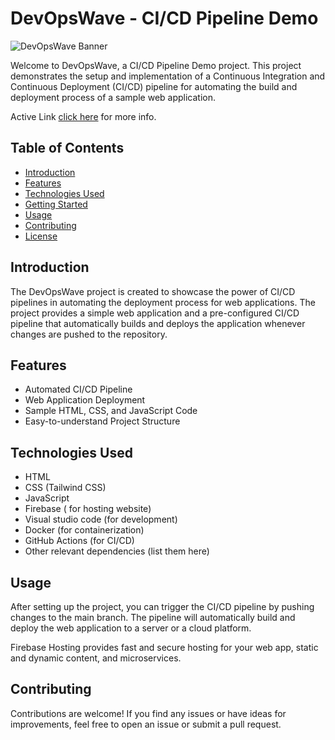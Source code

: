 # DevOpsWave - CI/CD Pipeline Demo

![DevOpsWave Banner](https://img.freepik.com/free-vector/gradient-devops-illustration_23-2149370941.jpg?w=900&t=st=1714997770~exp=1714998370~hmac=5a8b050aec0352f9eda5e8226ecd77236b97fa50a676130a03a1580133f42d74)

Welcome to DevOpsWave, a CI/CD Pipeline Demo project. This project demonstrates the setup and implementation of a Continuous Integration and Continuous Deployment (CI/CD) pipeline for automating the build and deployment process of a sample web application.

Active Link [click here](https://devopswave-fa2d3.web.app/) for more info.

## Table of Contents

- [Introduction](#introduction)
- [Features](#features)
- [Technologies Used](#technologies-used)
- [Getting Started](#getting-started)
- [Usage](#usage)
- [Contributing](#contributing)
- [License](#license)

## Introduction

The DevOpsWave project is created to showcase the power of CI/CD pipelines in automating the deployment process for web applications. The project provides a simple web application and a pre-configured CI/CD pipeline that automatically builds and deploys the application whenever changes are pushed to the repository.

## Features

- Automated CI/CD Pipeline
- Web Application Deployment
- Sample HTML, CSS, and JavaScript Code
- Easy-to-understand Project Structure

## Technologies Used

- HTML
- CSS (Tailwind CSS)
- JavaScript
- Firebase ( for hosting website) 
- Visual studio code (for development) 
- Docker (for containerization)
- GitHub Actions (for CI/CD)
- Other relevant dependencies (list them here)

## Usage

After setting up the project, you can trigger the CI/CD pipeline by pushing changes to the main branch. The pipeline will automatically build and deploy the web application to a server or a cloud platform. 

Firebase Hosting provides fast and secure hosting for your web app, static and dynamic content, and microservices.

## Contributing

Contributions are welcome! If you find any issues or have ideas for improvements, feel free to open an issue or submit a pull request.
